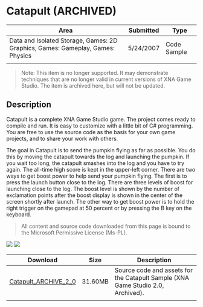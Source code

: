 # Catapult (ARCHIVED)

|Area|Submitted|Type|
|-|-|-|
Data and Isolated Storage, Games: 2D Graphics, Games: Gameplay, Games: Physics|5/24/2007|Code Sample
||||

> Note: This item is no longer supported. It may demonstrate techniques that are no longer valid in current versions of XNA Game Studio. The item is archived here, but will not be updated.

## Description

Catapult is a complete XNA Game Studio game. The project comes ready to compile and run. It is easy to customize with a little bit of C# programming. You are free to use the source code as the basis for your own game projects, and to share your work with others.

The goal in Catapult is to send the pumpkin flying as far as possible. You do this by moving the catapult towards the log and launching the pumpkin. If you wait too long, the catapult smashes into the log and you have to try again. The all-time high score is kept in the upper-left corner. There are two ways to get boost power to help send your pumpkin flying. The first is to press the launch button close to the log. There are three levels of boost for launching close to the log. The boost level is shown by the number of exclamation points after the boost display is shown in the center of the screen shortly after launch. The other way to get boost power is to hold the right trigger on the gamepad at 50 percent or by pressing the B key on the keyboard.

> All content and source code downloaded from this page is bound to the Microsoft Permissive License (Ms-PL).

![](https://github.com/simondarksidej/XNAGameStudio/blob/master/Images/XNA_Catapult_01_small.jpg?raw=true)
![](https://github.com/simondarksidej/XNAGameStudio/blob/master/Images/XNA_Catapult_02_small.jpg?raw=true)

Download | Size | Description
---|---|---|
[Catapult_ARCHIVE_2_0](https://github.com/simondarksidej/XNAGameStudio/tree/master/Samples/Catapult_ARCHIVE_2_0) | 31.60MB | Source code and assets for the Catapult Sample (XNA Game Studio 2.0, Archived).
||||
